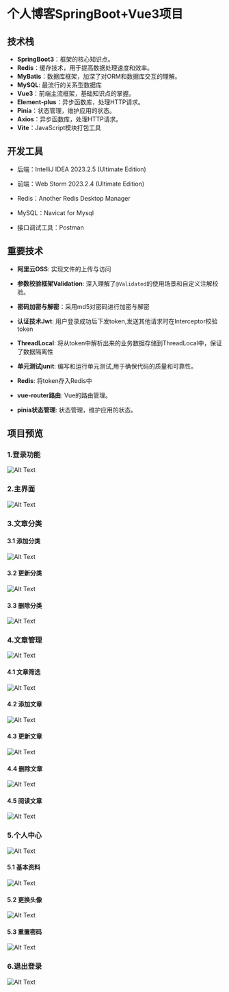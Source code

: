 # 个人博客SpringBoot+Vue3项目

## 技术栈

- **SpringBoot3**：框架的核心知识点。
- **Redis**：缓存技术，用于提高数据处理速度和效率。
- **MyBatis**：数据库框架，加深了对ORM和数据库交互的理解。
- **MySQL**:   最流行的关系型数据库
- **Vue3**：前端主流框架，基础知识点的掌握。
- **Element-plus**：异步函数库，处理HTTP请求。
- **Pinia**：状态管理，维护应用的状态。
- **Axios**：异步函数库，处理HTTP请求。
- **Vite**：JavaScript模块打包工具

## 开发工具

- 后端：IntelliJ IDEA 2023.2.5 (Ultimate Edition)


- 前端：Web Storm 2023.2.4 (Ultimate Edition)

- Redis：Another Redis Desktop Manager

- MySQL：Navicat for Mysql 

- 接口调试工具：Postman

## 重要技术 

- **阿里云OSS**: 实现文件的上传与访问

- **参数校验框架Validation**: 深入理解了`@Validated`的使用场景和自定义注解校验。

- **密码加密与解密**：采用md5对密码进行加密与解密

- **认证技术Jwt**:  用户登录成功后下发token,发送其他请求时在Interceptor校验token

- **ThreadLocal**: 将从token中解析出来的业务数据存储到ThreadLocal中，保证了数据隔离性

- **单元测试junit**: 编写和运行单元测试,用于确保代码的质量和可靠性。

- **Redis**:  将token存入Redis中

- **vue-router路由**: Vue的路由管理。

- **pinia状态管理**: 状态管理，维护应用的状态。

## 项目预览

### 1.登录功能

![Alt Text](./BlogImage/01.png)


### 2.主界面

![Alt Text](./BlogImage/02.png)

### 3.文章分类

#### 3.1 添加分类

![Alt Text](./BlogImage/03.png)

#### 3.2 更新分类

![Alt Text](./BlogImage/04.png)

#### 3.3 删除分类


![Alt Text](./BlogImage/05.png)

### 4.文章管理

![Alt Text](./BlogImage/08.png)


#### 4.1 文章筛选

![Alt Text](./BlogImage/06.png)

#### 4.2 添加文章

![Alt Text](./BlogImage/07.png)

#### 4.3 更新文章

![Alt Text](./BlogImage/09.png)

#### 4.4 删除文章

![Alt Text](./BlogImage/10.png)

#### 4.5 阅读文章

![Alt Text](./BlogImage/11.png)

### 5.个人中心

![Alt Text](./BlogImage/12.png)

#### 5.1 基本资料

![Alt Text](./BlogImage/13.png)

#### 5.2 更换头像

![Alt Text](./BlogImage/14.png)

#### 5.3 重置密码

![Alt Text](./BlogImage/15.png)

### 6.退出登录

![Alt Text](./BlogImage/16.png)

